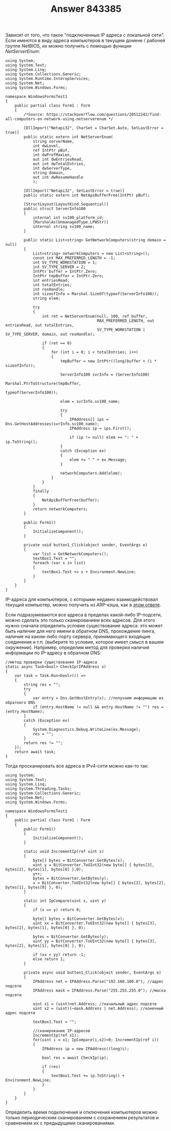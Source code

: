 ﻿---
title: "Answer 843385"
se.owner.user_id: 240512
se.owner.display_name: "MSDN.WhiteKnight"
se.owner.link: "https://ru.stackoverflow.com/users/240512/msdn-whiteknight"
se.answer_id: 843385
se.question_id: 843018
se.post_type: answer
se.score: 1
se.is_accepted: False
---
<p>Зависит от того, что такое "подключенные IP адреса с локальной сети". Если имеются в виду адреса компьютеров в текущем домене / рабочей группе NetBIOS, их можно получить с помощью функции <em>NetServerEnum</em>:</p>

<pre><code>using System;
using System.Text;
using System.Linq;
using System.Collections.Generic;
using System.Runtime.InteropServices;
using System.Net;
using System.Windows.Forms;

namespace WindowsFormsTest1
{    
    public partial class Form1 : Form
    {
        /*Source: https://stackoverflow.com/questions/20512242/find-all-computers-on-network-using-netserverenum */

        [DllImport("Netapi32", CharSet = CharSet.Auto, SetLastError = true)]
        public static extern int NetServerEnum(
            string serverName,
            int dwLevel,
            ref IntPtr pBuf,
            int dwPrefMaxLen,
            out int dwEntriesRead,
            out int dwTotalEntries,
            int dwServerType,
            string domain,
            out int dwResumeHandle
            );

        [DllImport("Netapi32", SetLastError = true)]
        public static extern int NetApiBufferFree(IntPtr pBuf);

        [StructLayout(LayoutKind.Sequential)]
        public struct ServerInfo100
        {
            internal int sv100_platform_id;
            [MarshalAs(UnmanagedType.LPWStr)]
            internal string sv100_name;
        }        

        public static List&lt;string&gt; GetNetworkComputers(string domain = null) 
        {
            List&lt;string&gt; networkComputers = new List&lt;string&gt;();
            const int MAX_PREFERRED_LENGTH = -1;
            int SV_TYPE_WORKSTATION = 1;
            int SV_TYPE_SERVER = 2;
            IntPtr buffer = IntPtr.Zero;
            IntPtr tmpBuffer = IntPtr.Zero;
            int entriesRead;
            int totalEntries;
            int resHandle;
            int sizeofInfo = Marshal.SizeOf(typeof(ServerInfo100));
            string elem;

            try
            {
                int ret = NetServerEnum(null, 100, ref buffer,
                                        MAX_PREFERRED_LENGTH, out entriesRead, out totalEntries,
                                        SV_TYPE_WORKSTATION | SV_TYPE_SERVER, domain, out resHandle);

                if (ret == 0)
                {
                    for (int i = 0; i &lt; totalEntries; i++)
                    {
                        tmpBuffer = new IntPtr((long)buffer + (i * sizeofInfo));

                        ServerInfo100 svrInfo = (ServerInfo100)
                                                   Marshal.PtrToStructure(tmpBuffer,
                                                                          typeof(ServerInfo100));

                        elem = svrInfo.sv100_name;

                        try
                        {
                            IPAddress[] ips = Dns.GetHostAddresses(svrInfo.sv100_name);
                            IPAddress ip = ips.First();

                            if (ip != null) elem += ": " + ip.ToString();
                        }
                        catch (Exception ex)
                        {
                            elem += " " + ex.Message;
                        }

                        networkComputers.Add(elem);
                    }
                }
            }            
            finally
            {
                NetApiBufferFree(buffer);
            }
            return networkComputers;
        }

        public Form1()
        {
            InitializeComponent();                        
        }       

        private void button1_Click(object sender, EventArgs e)
        {
            var list = GetNetworkComputers();
            textBox1.Text = "";
            foreach (var s in list)
            {
                textBox1.Text += s + Environment.NewLine;
            }    
        }
    }
}
</code></pre>

<p>IP-адреса для компьютеров, с которыми недавно взаимодействовал текущий компьютер, можно получить из ARP-кэша, как в <a href="https://ru.stackoverflow.com/a/642646/240512">этом ответе</a>.</p>

<p>Если подразумеваются все адреса в пределах какой-либо IP-подсети, можно сделать это только сканированием всех адресов. Для этого нужно сначала определить условие существование адреса: это может быть наличие для него имени в обратном DNS, прохождение пинга, наличие на каком-либо порту сервера, принимающего входящие соединения и т.п. (выберите то условие, которое имеет смысл в вашем окружении). Например, определим метод для проверки наличия информации по IP-адресу в обратном DNS:</p>

<pre><code>//метод проверки существования IP-адреса
static async Task&lt;bool&gt; CheckIp(IPAddress x)
{ 
    var task = Task.Run&lt;bool&gt;(() =&gt;
    {
        string res = "";
        try
        {
            var entry = Dns.GetHostEntry(x); //получаем информацию из обратного DNS
            if (entry.HostName != null &amp;&amp; entry.HostName != "") res = (entry.HostName);
        }
        catch (Exception ex)
        {
            System.Diagnostics.Debug.WriteLine(ex.Message);
            res = "";
        }
        return res != "";
    });
    return await task;            
}
</code></pre>

<p>Тогда просканировать все адреса в IPv4-cети можно как-то так:</p>

<pre><code>using System;
using System.Text;
using System.Linq;
using System.Threading.Tasks;
using System.Collections.Generic;
using System.Net;
using System.Windows.Forms;

namespace WindowsFormsTest1
{    
    public partial class Form1 : Form
    {
        public Form1()
        {
            InitializeComponent();                        
        }

        static void IncrementIp(ref uint x)
        {
            byte[] bytes = BitConverter.GetBytes(x);
            uint y = BitConverter.ToUInt32(new byte[] { bytes[3], bytes[2], bytes[1], bytes[0] },0);
            y++;
            bytes = BitConverter.GetBytes(y);
            x = BitConverter.ToUInt32(new byte[] { bytes[3], bytes[2], bytes[1], bytes[0] }, 0);
        }

        static int IpCompare(uint x, uint y)
        {
            if (x == y) return 0;

            byte[] bytes = BitConverter.GetBytes(x);
            uint xx = BitConverter.ToUInt32(new byte[] { bytes[3], bytes[2], bytes[1], bytes[0] }, 0);

            bytes = BitConverter.GetBytes(y);
            uint yy = BitConverter.ToUInt32(new byte[] { bytes[3], bytes[2], bytes[1], bytes[0] }, 0);

            if (xx &lt; yy) return -1;
            else return 1;
        }                

        private async void button1_Click(object sender, EventArgs e)
        {            
            IPAddress net = IPAddress.Parse("192.168.100.0"); //адрес подсети
            IPAddress mask = IPAddress.Parse("255.255.255.0"); //маска подсети

            uint x1 = (uint)net.Address; //начальный адрес подсети           
            uint x2 = (uint)(~mask.Address | net.Address); //конечный адрес подсети

            textBox1.Text = "";

            //сканирование IP-адресов
            IncrementIp(ref x1);
            for(uint i = x1; IpCompare(i,x2)&lt;0; IncrementIp(ref i))
            {
                IPAddress ip = new IPAddress((long)i);

                bool res = await CheckIp(ip);

                if (res)
                {
                    textBox1.Text += ip.ToString() + Environment.NewLine;
                }
            } 
        }
    }      
}
</code></pre>

<p>Определить время подключения и отключения компьютеров можно только периодическим сканированием с сохранением результатов и сравнением их с предыдущими сканированиями.</p>
